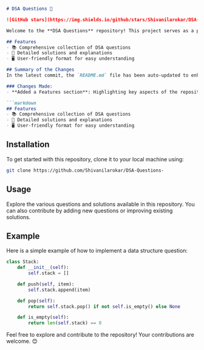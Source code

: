 ```markdown
# DSA Questions 🚀

![GitHub stars](https://img.shields.io/github/stars/Shivanilarokar/DSA-Questions-?style=social) ![Forks](https://img.shields.io/github/forks/Shivanilarokar/DSA-Questions-?style=social)

Welcome to the **DSA Questions** repository! This project serves as a platform for developers and learners to practice and enhance their skills in Data Structures and Algorithms (DSA). This repository is designed to help you improve your understanding of various data structures and algorithms through a collection of questions and solutions.

## Features
- 📚 Comprehensive collection of DSA questions
- 📝 Detailed solutions and explanations
- 🖥️ User-friendly format for easy understanding

## Summary of the Changes
In the latest commit, the `README.md` file has been auto-updated to enhance clarity and readability.

### Changes Made:
- **Added a Features section**: Highlighting key aspects of the repository.

```markdown
## Features
- 📚 Comprehensive collection of DSA questions
- 📝 Detailed solutions and explanations
- 🖥️ User-friendly format for easy understanding
```

## Installation
To get started with this repository, clone it to your local machine using:

```bash
git clone https://github.com/Shivanilarokar/DSA-Questions-
```

## Usage
Explore the various questions and solutions available in this repository. You can also contribute by adding new questions or improving existing solutions.

## Example
Here is a simple example of how to implement a data structure question:

```python
class Stack:
    def __init__(self):
        self.stack = []

    def push(self, item):
        self.stack.append(item)

    def pop(self):
        return self.stack.pop() if not self.is_empty() else None

    def is_empty(self):
        return len(self.stack) == 0
```

Feel free to explore and contribute to the repository! Your contributions are welcome. 😊
```